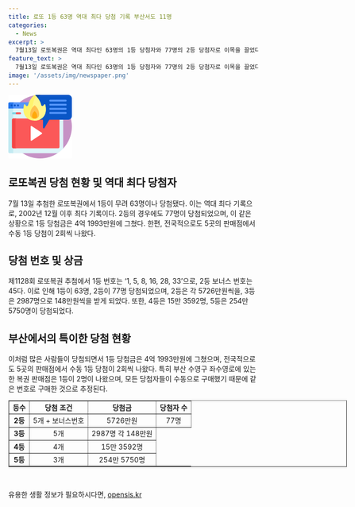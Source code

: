 ```yaml
---
title: 로또 1등 63명 역대 최다 당첨 기록 부산서도 11명
categories:
  - News
excerpt: >
  7월13일 로또복권은 역대 최다인 63명의 1등 당첨자와 77명의 2등 당첨자로 이목을 끌었다. 당첨번호는 1, 5, 8, 16, 28, 33이고, 2등 보너스 번호는 45다. 1등 당첨금은 4억 1993만원으로 2013년 이후 최소 기록이다. 부산에서는 1등이 11명이 나왔고, 한 판매점에서 1등이 2명 발생하는 이례적인 사례도 나타났다. 이번 추첨에서 2등은 각 5726만원을, 3등은 148만원을 받게 되었다. 4등과 5등은 각각 15만 3592명과 254만 5750명이 당첨되었다.
feature_text: >
  7월13일 로또복권은 역대 최다인 63명의 1등 당첨자와 77명의 2등 당첨자로 이목을 끌었다. 당첨번호는 1, 5, 8, 16, 28, 33이고, 2등 보너스 번호는 45다. 1등 당첨금은 4억 1993만원으로 2013년 이후 최소 기록이다. 부산에서는 1등이 11명이 나왔고, 한 판매점에서 1등이 2명 발생하는 이례적인 사례도 나타났다. 이번 추첨에서 2등은 각 5726만원을, 3등은 148만원을 받게 되었다. 4등과 5등은 각각 15만 3592명과 254만 5750명이 당첨되었다.
image: '/assets/img/newspaper.png'
---
```


<p><img src="/assets/img/news.png" alt="rentncar 속보" /></p>

<h2 data-ke-size="size26">로또복권 당첨 현황 및 역대 최다 당첨자</h2>

<p data-ke-size="size16">7월 13일 추첨한 로또복권에서 1등이 무려 63명이나 당첨됐다. 이는 역대 최다 기록으로, 2002년 12월 이후 최다 기록이다. 2등의 경우에도 77명이 당첨되었으며, 이 같은 상황으로 1등 당첨금은 4억 1993만원에 그쳤다. 한편, 전국적으로도 5곳의 판매점에서 수동 1등 당첨이 2회씩 나왔다.</p>

<h2 data-ke-size="size26">당첨 번호 및 상금</h2>

<p data-ke-size="size16">제1128회 로또복권 추첨에서 1등 번호는 ‘1, 5, 8, 16, 28, 33’으로, 2등 보너스 번호는 45다. 이로 인해 1등이 63명, 2등이 77명 당첨되었으며, 2등은 각 5726만원씩을, 3등은 2987명으로 148만원씩을 받게 되었다. 또한, 4등은 15만 3592명, 5등은 254만 5750명이 당첨되었다.</p>

<h2 data-ke-size="size26">부산에서의 특이한 당첨 현황</h2>

<p data-ke-size="size16">이처럼 많은 사람들이 당첨되면서 1등 당첨금은 4억 1993만원에 그쳤으며, 전국적으로도 5곳의 판매점에서 수동 1등 당첨이 2회씩 나왔다. 특히 부산 수영구 좌수영로에 있는 한 복권 판매점은 1등이 2명이 나왔으며, 모든 당첨자들이 수동으로 구매했기 때문에 같은 번호로 구매한 것으로 추정된다.</p>

<table style="width: 682px; height: 134px;" border="1">
<tbody>
<tr>
<td style="text-align: center; height: 17px;"><b>등수</b></td>
<td style="text-align: center; height: 17px;"><b>당첨 조건</b></td>
<td style="text-align: center; height: 17px;"><b>당첨금</b></td>
<td style="text-align: center; height: 17px;"><b>당첨자 수</b></td>
</tr>
<tr>
<td style="text-align: center; height: 17px;"><b>2등</b></td>
<td style="text-align: center; height: 17px;">5개 + 보너스번호</td>
<td style="text-align: center; height: 17px;">5726만원</td>
<td style="text-align: center; height: 17px;">77명</td>
</tr>
<tr>
<td style="text-align: center; height: 17px;"><b>3등</b></td>
<td style="text-align: center; height: 17px;">5개</td>
<td style="text-align: center; height: 17px;">2987명 각 148만원</td>
</tr>
<tr>
<td style="text-align: center; height: 17px;"><b>4등</b></td>
<td style="text-align: center; height: 17px;">4개</td>
<td style="text-align: center; height: 17px;">15만 3592명</td>
</tr>
<tr>
<td style="text-align: center; height: 17px;"><b>5등</b></td>
<td style="text-align: center; height: 17px;">3개</td>
<td style="text-align: center; height: 17px;">254만 5750명</td>
</tr>
</tbody>
</table>

<p data-ke-size="size16">&nbsp;</p>
유용한 생활 정보가 필요하시다면, <a href="https://opensis.kr" rel="dofollow">opensis.kr</a>


